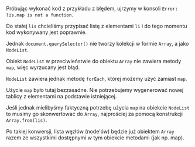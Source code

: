 Próbując wykonać kod z przykładu z błędem, ujrzymy w konsoli `Error: lis.map is not a function`.

Do stałej `lis` chcieliśmy przypisać listę z elementami `li` i do tego momentu kod wykonywany jest poprawnie.

Jednak `document.querySelector()` nie tworzy kolekcji w formie `Array`, a jako `NodeList`.

Obiekt `NodeList` w przeciwieństwie do obiektu `Array` nie zawiera metody `map`, więc wyrzucany jest błąd.

`NodeList` zawiera jednak metodę `forEach`, której możemy użyć zamiast `map`.

Użycie `map` było tutaj bezzasadne. Nie potrzebujemy wygenerować nowej tablicy z elementami na podstawie istniejącej.

Jeśli jednak mielibyśmy faktyczną potrzebę użycia `map` na obiekcie `NodeList` to musimy go skonwertować do `Array`, najprościej za pomocą konstrukcji `Array.from(lis)`.

Po takiej konwersji, lista węzłów (node'ów) będzie już obiektem `Array` razem ze wszystkimi dostępnymi w tym obiekcie metodami (jak np. map).
